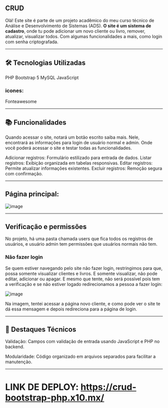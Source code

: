 ## CRUD

Olá! Este site é parte de um projeto acadêmico do meu curso técnico de Análise e Desenvolvimento de Sistemas (ADS). **O site é um sistema de cadastro**, onde tu pode adicionar um novo cliente ou livro, remover, atualizar, visualizar todos. Com algumas funcionalidades a mais, como login com senha criptografada.

---

## 🛠 Tecnologias Utilizadas
PHP
Bootstrap 5
MySQL
JavaScript

### icones:
Fonteawesome

---
  
## 📚 Funcionalidades

Quando acessar o site, notará um botão escrito saiba mais. Nele, encontrará as informações para login de usuário normal e admin. Onde você poderá acessar o site e testar todas as funcionalidades. 

Adicionar registros: Formulário estilizado para entrada de dados.
Listar registros: Exibição organizada em tabelas responsivas.
Editar registros: Permite atualizar informações existentes.
Excluir registros: Remoção segura com confirmação.

---


## Página principal: 

![image](https://github.com/user-attachments/assets/90ff34e5-1343-4345-82ae-7234fa2c1ae5)

---

## Verificação e permissões

No projeto, há uma pasta chamada users que fica todos os registros de usuários, e usuário admin tem permissões que usuários normais não tem.
### Não fazer login
Se quem estiver navegando pelo site não fazer login, restringimos para que, possa somente visualizar clientes e livros. E somente visualizar, não pode editar, adicionar ou apagar. E mesmo que tente, não será possível pois tem a verificação e se não estiver logado redirecionamos a pessoa a fazer login:

![image](https://github.com/user-attachments/assets/99581836-d347-472a-bb87-ab7cf0b8eca9)

Na imagem, tentei acessar a página novo cliente, e como pode ver o site te dá essa mensagem e depois redireciona para a página de login. 


---

## 🌟 Destaques Técnicos
Validação:
Campos com validação de entrada usando JavaScript e PHP no backend.

Modularidade:
Código organizado em arquivos separados para facilitar a manutenção.

---

# LINK DE DEPLOY: https://crud-bootstrap-php.x10.mx/






